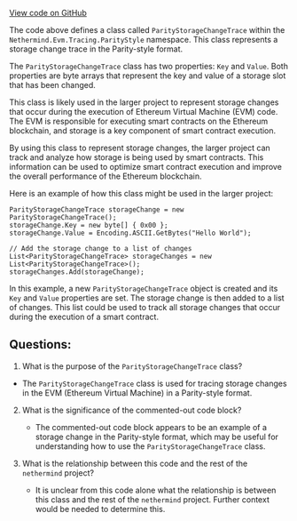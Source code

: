 [View code on GitHub](https://github.com/nethermindeth/nethermind/Nethermind.Evm/Tracing/ParityStyle/ParityStorageChangeTrace.cs)

The code above defines a class called `ParityStorageChangeTrace` within the `Nethermind.Evm.Tracing.ParityStyle` namespace. This class represents a storage change trace in the Parity-style format. 

The `ParityStorageChangeTrace` class has two properties: `Key` and `Value`. Both properties are byte arrays that represent the key and value of a storage slot that has been changed. 

This class is likely used in the larger project to represent storage changes that occur during the execution of Ethereum Virtual Machine (EVM) code. The EVM is responsible for executing smart contracts on the Ethereum blockchain, and storage is a key component of smart contract execution. 

By using this class to represent storage changes, the larger project can track and analyze how storage is being used by smart contracts. This information can be used to optimize smart contract execution and improve the overall performance of the Ethereum blockchain. 

Here is an example of how this class might be used in the larger project:

```
ParityStorageChangeTrace storageChange = new ParityStorageChangeTrace();
storageChange.Key = new byte[] { 0x00 };
storageChange.Value = Encoding.ASCII.GetBytes("Hello World");

// Add the storage change to a list of changes
List<ParityStorageChangeTrace> storageChanges = new List<ParityStorageChangeTrace>();
storageChanges.Add(storageChange);
```

In this example, a new `ParityStorageChangeTrace` object is created and its `Key` and `Value` properties are set. The storage change is then added to a list of changes. This list could be used to track all storage changes that occur during the execution of a smart contract.
## Questions: 
 1. What is the purpose of the `ParityStorageChangeTrace` class?
   - The `ParityStorageChangeTrace` class is used for tracing storage changes in the EVM (Ethereum Virtual Machine) in a Parity-style format.

2. What is the significance of the commented-out code block?
   - The commented-out code block appears to be an example of a storage change in the Parity-style format, which may be useful for understanding how to use the `ParityStorageChangeTrace` class.

3. What is the relationship between this code and the rest of the `nethermind` project?
   - It is unclear from this code alone what the relationship is between this class and the rest of the `nethermind` project. Further context would be needed to determine this.
